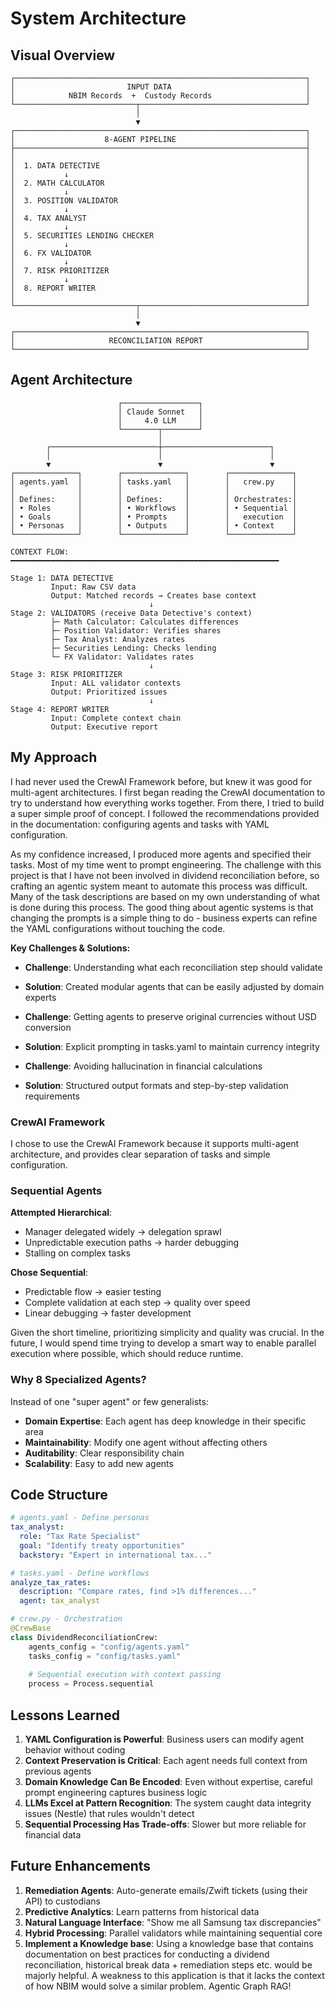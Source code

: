 # System Architecture

## Visual Overview

```
┌─────────────────────────────────────────────────────────────────┐
│                         INPUT DATA                              │
│            NBIM Records  +  Custody Records                     │
└───────────────────────────┬─────────────────────────────────────┘
                            │
                            ▼
┌─────────────────────────────────────────────────────────────────┐
│                    8-AGENT PIPELINE                             │
├─────────────────────────────────────────────────────────────────┤
│                                                                 │
│  1. DATA DETECTIVE                                              │
│           ↓                                                     │
│  2. MATH CALCULATOR                                             │
│           ↓                                                     │
│  3. POSITION VALIDATOR                                          │
│           ↓                                                     │
│  4. TAX ANALYST                                                 │
│           ↓                                                     │
│  5. SECURITIES LENDING CHECKER                                  │
│           ↓                                                     │
│  6. FX VALIDATOR                                                │
│           ↓                                                     │
│  7. RISK PRIORITIZER                                            │
│           ↓                                                     │
│  8. REPORT WRITER                                               │
│                                                                 │
└───────────────────────────┬─────────────────────────────────────┘
                            │
                            ▼
┌─────────────────────────────────────────────────────────────────┐
│                     RECONCILIATION REPORT                       │
└─────────────────────────────────────────────────────────────────┘
```

## Agent Architecture

```
                        ┌─────────────────┐
                        │ Claude Sonnet   │
                        │     4.0 LLM     │
                        └────────┬────────┘
                                 │
        ┌────────────────────────┼────────────────────────┐
        │                        │                        │
        ▼                        ▼                        ▼
┌──────────────┐        ┌──────────────┐        ┌──────────────┐
│ agents.yaml  │        │ tasks.yaml   │        │   crew.py    │
│              │        │              │        │              │
│ Defines:     │        │ Defines:     │        │ Orchestrates:│
│ • Roles      │        │ • Workflows  │        │ • Sequential │
│ • Goals      │        │ • Prompts    │        │   execution  │
│ • Personas   │        │ • Outputs    │        │ • Context    │
└──────────────┘        └──────────────┘        └──────────────┘

CONTEXT FLOW:
━━━━━━━━━━━━━━━━━━━━━━━━━━━━━━━━━━━━━━━━━━━━━━━━━━━━━━━━━━━━

Stage 1: DATA DETECTIVE
         Input: Raw CSV data
         Output: Matched records → Creates base context
                               ↓
Stage 2: VALIDATORS (receive Data Detective's context)
         ├─ Math Calculator: Calculates differences
         ├─ Position Validator: Verifies shares  
         ├─ Tax Analyst: Analyzes rates
         ├─ Securities Lending: Checks lending
         └─ FX Validator: Validates rates
                               ↓
Stage 3: RISK PRIORITIZER
         Input: ALL validator contexts
         Output: Prioritized issues
                               ↓
Stage 4: REPORT WRITER
         Input: Complete context chain
         Output: Executive report
```

## My Approach


I had never used the CrewAI Framework before, but knew it was good for multi-agent architectures. I first began reading the CrewAI documentation to try to understand how everything works together. From there, I tried to build a super simple proof of concept. I followed the recommendations provided in the documentation: configuring agents and tasks with YAML configuration. 

As my confidence increased, I produced more agents and specified their tasks. Most of my time went to prompt engineering. The challenge with this project is that I have not been involved in dividend reconciliation before, so crafting an agentic system meant to automate this process was difficult. Many of the task descriptions are based on my own understanding of what is done during this process. The good thing about agentic systems is that changing the prompts is a simple thing to do - business experts can refine the YAML configurations without touching the code.

**Key Challenges & Solutions:**
- **Challenge**: Understanding what each reconciliation step should validate
- **Solution**: Created modular agents that can be easily adjusted by domain experts

- **Challenge**: Getting agents to preserve original currencies without USD conversion
- **Solution**: Explicit prompting in tasks.yaml to maintain currency integrity

- **Challenge**: Avoiding hallucination in financial calculations
- **Solution**: Structured output formats and step-by-step validation requirements

### CrewAI Framework

I chose to use the CrewAI Framework because it supports multi-agent architecture, and provides clear separation of tasks and simple configuration. 

### Sequential Agents

**Attempted Hierarchical**: 
- Manager delegated widely → delegation sprawl
- Unpredictable execution paths → harder debugging
- Stalling on complex tasks

**Chose Sequential**:
- Predictable flow → easier testing
- Complete validation at each step → quality over speed
- Linear debugging → faster development

Given the short timeline, prioritizing simplicity and quality was crucial. In the future, I would spend time trying to develop a smart way to enable parallel execution where possible, which should reduce runtime.

### Why 8 Specialized Agents?

Instead of one "super agent" or few generalists:
- **Domain Expertise**: Each agent has deep knowledge in their specific area
- **Maintainability**: Modify one agent without affecting others
- **Auditability**: Clear responsibility chain 
- **Scalability**: Easy to add new agents

## Code Structure

```yaml
# agents.yaml - Define personas
tax_analyst:
  role: "Tax Rate Specialist"
  goal: "Identify treaty opportunities"
  backstory: "Expert in international tax..."

# tasks.yaml - Define workflows  
analyze_tax_rates:
  description: "Compare rates, find >1% differences..."
  agent: tax_analyst
```

```python
# crew.py - Orchestration
@CrewBase
class DividendReconciliationCrew:
    agents_config = "config/agents.yaml"
    tasks_config = "config/tasks.yaml"
    
    # Sequential execution with context passing
    process = Process.sequential
```

## Lessons Learned

1. **YAML Configuration is Powerful**: Business users can modify agent behavior without coding
2. **Context Preservation is Critical**: Each agent needs full context from previous agents
3. **Domain Knowledge Can Be Encoded**: Even without expertise, careful prompt engineering captures business logic
4. **LLMs Excel at Pattern Recognition**: The system caught data integrity issues (Nestle) that rules wouldn't detect
5. **Sequential Processing Has Trade-offs**: Slower but more reliable for financial data

## Future Enhancements

1. **Remediation Agents**: Auto-generate emails/Zwift tickets (using their API) to custodians
2. **Predictive Analytics**: Learn patterns from historical data
3. **Natural Language Interface**: "Show me all Samsung tax discrepancies"
4. **Hybrid Processing**: Parallel validators while maintaining sequential 
core
5. **Implement a Knowledge base**: Using a knowledge base that contains documentation on best practices for conducting a dividend reconciliation, historical break data + remediation steps etc. would be majorly helpful. A weakness to this application is that it lacks the context of how NBIM would solve a similar problem. Agentic Graph RAG!

